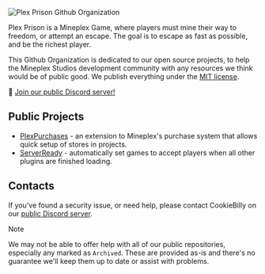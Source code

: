 ![Plex Prison Github Organization](https://i.imgur.com/LuEz7fc.png)

Plex Prison is a Mineplex Game, where players must mine their way to freedom, or attempt an escape. The goal is to
escape as fast as possible, and be the richest player.

This Github Organization is dedicated to our open source projects, to help the Mineplex Studios development community
with any resources we think would be of public good. We publish everything under
the [MIT license](https://opensource.org/license/mit).

🔗 [Join our public Discord server!](https://discord.gg/GYEu93cWyW)

## Public Projects

- [PlexPurchases](https://github.com/PlexPrison/PlexPurchases) - an extension to Mineplex's purchase system that allows
  quick setup of stores in projects.
- [ServerReady](https://github.com/PlexPrison/ServerReady) - automatically set games to accept players when all other plugins are finished loading.

## Contacts

If you've found a security issue, or need help, please contact CookieBilly on
our [public Discord server](https://discord.gg/GYEu93cWyW).

> [!NOTE]  
> We may not be able to offer help with all of our public repositories, especially any marked as `Archived`. These
> are provided as-is and there's no guarantee we'll keep them up to date or assist with problems.
